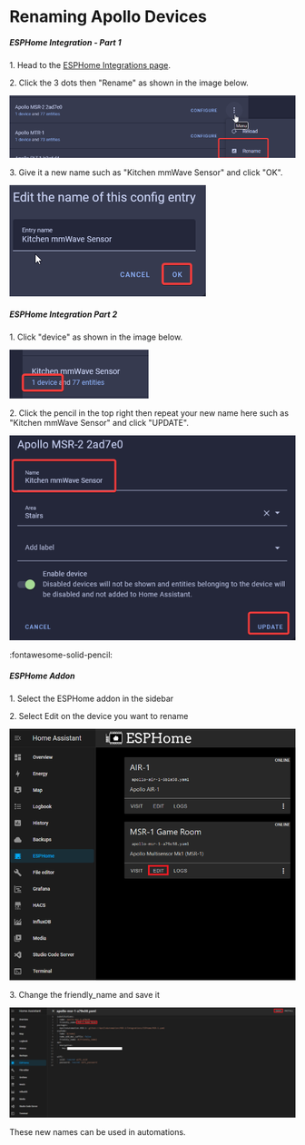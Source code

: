 # Renaming Apollo Devices

##### ESPHome Integration - Part 1

1\. Head to the <a href="http://homeassistant.local:8123/config/integrations/integration/esphome" title="Click me to go to the ESPHome integrations page" target="_blank" rel="noreferrer nofollow noopener">ESPHome Integrations page</a>.

2\. Click the 3 dots then "Rename" as shown in the image below.

![](assets/renaming-devices-pic-2.png)

3\. Give it a new name such as "Kitchen mmWave Sensor" and click "OK".

![](assets/renaming-devices-pic-3-1.png)

##### ESPHome Integration Part 2

1\. Click "device" as shown in the image below.

![](assets/updating-firmware-pic-6.png)

2\. Click the pencil in the top right then repeat your new name here such as "Kitchen mmWave Sensor" and click "UPDATE".

![](assets/updating-firmware-pic-8.png)

\:fontawesome-solid-pencil:

##### ESPHome Addon

1\. Select the ESPHome addon in the sidebar

2\. Select Edit on the device you want to rename

![Easy Renaming 1.png](../assets/easy-renaming-1.png)

3\. Change the friendly\_name and save it

![Easy Renaming 2.png](../assets/easy-renaming-2.png)

These new names can be used in automations.